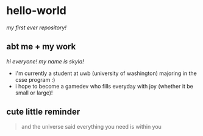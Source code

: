 # hello-world
*my first ever repository!*

## abt me + my work
*hi everyone! my name is skyla!* <br/>
- i'm currently a student at uwb (university of washington) majoring in the csse program :) <br/>
- i hope to become a gamedev who fills everyday with joy (whether it be small or large)! <br/> 

## cute little reminder
 > and the universe said
 > everything you need is within you


